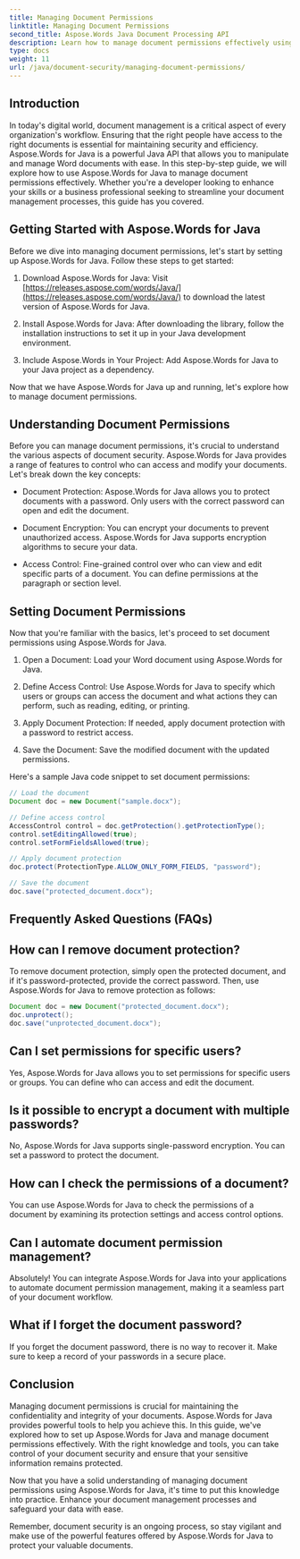 ```yaml
---
title: Managing Document Permissions
linktitle: Managing Document Permissions
second_title: Aspose.Words Java Document Processing API
description: Learn how to manage document permissions effectively using Aspose.Words for Java. This comprehensive guide provides step-by-step instructions and source code examples.
type: docs
weight: 11
url: /java/document-security/managing-document-permissions/
---
```


## Introduction

In today's digital world, document management is a critical aspect of every organization's workflow. Ensuring that the right people have access to the right documents is essential for maintaining security and efficiency. Aspose.Words for Java is a powerful Java API that allows you to manipulate and manage Word documents with ease. In this step-by-step guide, we will explore how to use Aspose.Words for Java to manage document permissions effectively. Whether you're a developer looking to enhance your skills or a business professional seeking to streamline your document management processes, this guide has you covered.

## Getting Started with Aspose.Words for Java

Before we dive into managing document permissions, let's start by setting up Aspose.Words for Java. Follow these steps to get started:

1. Download Aspose.Words for Java: Visit [https://releases.aspose.com/words/Java/](https://releases.aspose.com/words/Java/) to download the latest version of Aspose.Words for Java.

2. Install Aspose.Words for Java: After downloading the library, follow the installation instructions to set it up in your Java development environment.

3. Include Aspose.Words in Your Project: Add Aspose.Words for Java to your Java project as a dependency.

Now that we have Aspose.Words for Java up and running, let's explore how to manage document permissions.

## Understanding Document Permissions

Before you can manage document permissions, it's crucial to understand the various aspects of document security. Aspose.Words for Java provides a range of features to control who can access and modify your documents. Let's break down the key concepts:

- Document Protection: Aspose.Words for Java allows you to protect documents with a password. Only users with the correct password can open and edit the document.

- Document Encryption: You can encrypt your documents to prevent unauthorized access. Aspose.Words for Java supports encryption algorithms to secure your data.

- Access Control: Fine-grained control over who can view and edit specific parts of a document. You can define permissions at the paragraph or section level.

## Setting Document Permissions

Now that you're familiar with the basics, let's proceed to set document permissions using Aspose.Words for Java.

1. Open a Document: Load your Word document using Aspose.Words for Java.

2. Define Access Control: Use Aspose.Words for Java to specify which users or groups can access the document and what actions they can perform, such as reading, editing, or printing.

3. Apply Document Protection: If needed, apply document protection with a password to restrict access.

4. Save the Document: Save the modified document with the updated permissions.

Here's a sample Java code snippet to set document permissions:

```java
// Load the document
Document doc = new Document("sample.docx");

// Define access control
AccessControl control = doc.getProtection().getProtectionType();
control.setEditingAllowed(true);
control.setFormFieldsAllowed(true);

// Apply document protection
doc.protect(ProtectionType.ALLOW_ONLY_FORM_FIELDS, "password");

// Save the document
doc.save("protected_document.docx");
```

## Frequently Asked Questions (FAQs)

## How can I remove document protection?

To remove document protection, simply open the protected document, and if it's password-protected, provide the correct password. Then, use Aspose.Words for Java to remove protection as follows:

```java
Document doc = new Document("protected_document.docx");
doc.unprotect();
doc.save("unprotected_document.docx");
```

## Can I set permissions for specific users?

Yes, Aspose.Words for Java allows you to set permissions for specific users or groups. You can define who can access and edit the document.

## Is it possible to encrypt a document with multiple passwords?

No, Aspose.Words for Java supports single-password encryption. You can set a password to protect the document.

## How can I check the permissions of a document?

You can use Aspose.Words for Java to check the permissions of a document by examining its protection settings and access control options.

## Can I automate document permission management?

Absolutely! You can integrate Aspose.Words for Java into your applications to automate document permission management, making it a seamless part of your document workflow.

## What if I forget the document password?

If you forget the document password, there is no way to recover it. Make sure to keep a record of your passwords in a secure place.

## Conclusion

Managing document permissions is crucial for maintaining the confidentiality and integrity of your documents. Aspose.Words for Java provides powerful tools to help you achieve this. In this guide, we've explored how to set up Aspose.Words for Java and manage document permissions effectively. With the right knowledge and tools, you can take control of your document security and ensure that your sensitive information remains protected.

Now that you have a solid understanding of managing document permissions using Aspose.Words for Java, it's time to put this knowledge into practice. Enhance your document management processes and safeguard your data with ease.

Remember, document security is an ongoing process, so stay vigilant and make use of the powerful features offered by Aspose.Words for Java to protect your valuable documents.